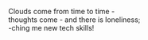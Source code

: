 Clouds come from time to time -    
thoughts come - and there is loneliness;    
-ching me new tech skills!    

